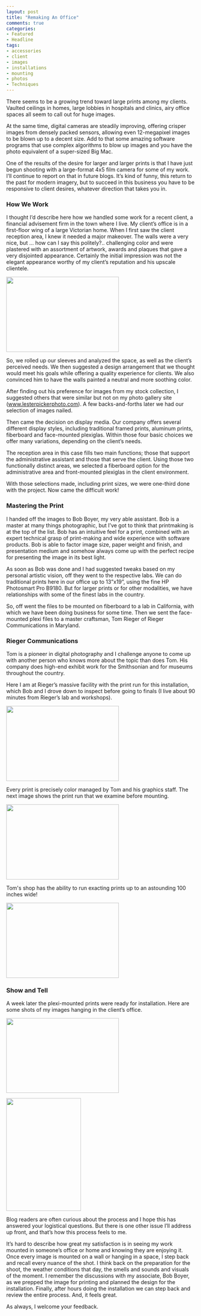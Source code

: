 ```yaml
---
layout: post
title: "Remaking An Office"
comments: true
categories:
- Featured
- Headline
tags:
- accessories
- client
- images
- installations
- mounting
- photos
- Techniques
---
```

There seems to be a growing trend toward large prints among my clients. Vaulted ceilings in homes, large lobbies in hospitals and clinics, airy office spaces all seem to call out for huge images.

At the same time, digital cameras are steadily improving, offering crisper images from densely packed sensors, allowing even 12-megapixel images to be blown up to a decent size. Add to that some amazing software programs that use complex algorithms to blow up images and you have the photo equivalent of a super-sized Big Mac.

One of the results of the desire for larger and larger prints is that I have just begun shooting with a large-format 4x5 film camera for some of my work. I’ll continue to report on that in future blogs. It’s kind of funny, this return to the past for modern imagery, but to succeed in this business you have to be responsive to client desires, whatever direction that takes you in.
<h3>How We Work</h3>
I thought I’d describe here how we handled some work for a recent client, a financial advisement firm in the town where I live. My client’s office is in a first-floor wing of a large Victorian home. When I first saw the client reception area, I knew it needed a major makeover. The walls were a very nice, but … how can I say this politely?.. challenging color and were plastered with an assortment of artwork, awards and plaques that gave a very disjointed appearance. Certainly the initial impression was not the elegant appearance worthy of my client’s reputation and his upscale clientele.

<a href="http://blog.lesterpickerphoto.com/wp-content/uploads/2011/06/client-installation-walls_2011-01-19_1243%C2%A9LesterPicker.jpg"><img class="size-medium wp-image-1183" title="client installation walls_2011-01-19_1243©LesterPicker" src="http://blog.lesterpickerphoto.com/wp-content/uploads/2011/06/client-installation-walls_2011-01-19_1243%C2%A9LesterPicker-300x200.jpg" alt="" width="300" height="200"></a>

So, we rolled up our sleeves and analyzed the space, as well as the client’s perceived needs. We then suggested a design arrangement that we thought would meet his goals while offering a quality experience for clients. We also convinced him to have the walls painted a neutral and more soothing color.

After finding out his preference for images from my stock collection, I suggested others that were similar but not on my photo gallery site (<a href="http://www.lesterpickerphoto.com">www.lesterpickerphoto.com</a>). A few backs-and-forths later we had our selection of images nailed.

Then came the decision on display media. Our company offers several different display styles, including traditional framed prints, aluminum prints, fiberboard and face-mounted plexiglas. Within those four basic choices we offer many variations, depending on the client’s needs.

The reception area in this case fills two main functions; those that support the administrative assistant and those that serve the client. Using those two functionally distinct areas, we selected a fiberboard option for the administrative area and front-mounted plexiglas in the client environment.

With those selections made, including print sizes, we were one-third done with the project. Now came the difficult work!
<h3>Mastering the Print</h3>
I handed off the images to Bob Boyer, my very able assistant. Bob is a master at many things photographic, but I’ve got to think that printmaking is at the top of the list. Bob has an intuitive feel for a print, combined with an expert technical grasp of print-making and wide experience with software products. Bob is able to factor image size, paper weight and finish, and presentation medium and somehow always come up with the perfect recipe for presenting the image in its best light.

As soon as Bob was done and I had suggested tweaks based on my personal artistic vision, off they went to the respective labs. We can do traditional prints here in our office up to 13”x19”, using the fine HP Photosmart Pro B9180. But for larger prints or for other modalities, we have relationships with some of the finest labs in the country.

So, off went the files to be mounted on fiberboard to a lab in California, with which we have been doing business for some time. Then we sent the face-mounted plexi files to a master craftsman, Tom Rieger of Rieger Communications in Maryland.
<h3>Rieger Communications</h3>
Tom is a pioneer in digital photography and I challenge anyone to come up with another person who knows more about the topic than does Tom. His company does high-end exhibit work for the Smithsonian and for museums throughout the country.

Here I am at Rieger’s massive facility with the print run for this installation, which Bob and I drove down to inspect before going to finals (I live about 90 minutes from Rieger’s lab and workshops).

<a href="http://blog.lesterpickerphoto.com/wp-content/uploads/2011/06/P1010267-Ap3-5200-1.jpg"><img class="size-medium wp-image-1184" title="P1010267-Ap3-5200-1" src="http://blog.lesterpickerphoto.com/wp-content/uploads/2011/06/P1010267-Ap3-5200-1-300x200.jpg" alt="" width="300" height="200"></a>

Every print is precisely color managed by Tom and his graphics staff. The next image shows the print run that we examine before mounting.

<a href="http://blog.lesterpickerphoto.com/wp-content/uploads/2011/06/P1010263-Ap3-5200-1.jpg"><img class="size-medium wp-image-1185 " title="P1010263-Ap3-5200-1" src="http://blog.lesterpickerphoto.com/wp-content/uploads/2011/06/P1010263-Ap3-5200-1-300x200.jpg" alt="" width="300" height="200"></a>

Tom's shop has the ability to run exacting prints up to an astounding 100 inches wide!

<a href="http://blog.lesterpickerphoto.com/wp-content/uploads/2011/06/P1010268-Ap3-5200-1.jpg"><img class="size-medium wp-image-1186 " title="P1010268-Ap3-5200-1" src="http://blog.lesterpickerphoto.com/wp-content/uploads/2011/06/P1010268-Ap3-5200-1-300x200.jpg" alt="" width="300" height="200"></a>
<h3>Show and Tell</h3>
A week later the plexi-mounted prints were ready for installation. Here are some shots of my images hanging in the client’s office.

<a href="http://blog.lesterpickerphoto.com/wp-content/uploads/2011/06/LAP9280.jpg"><img class="size-medium wp-image-1187" title="_LAP9280" src="http://blog.lesterpickerphoto.com/wp-content/uploads/2011/06/LAP9280-300x199.jpg" alt="" width="300" height="199"></a>

<a href="http://blog.lesterpickerphoto.com/wp-content/uploads/2011/06/LAP9324.jpg"><img class="size-medium wp-image-1188" title="_LAP9324" src="http://blog.lesterpickerphoto.com/wp-content/uploads/2011/06/LAP9324-199x300.jpg" alt="" width="199" height="300"></a>

Blog readers are often curious about the process and I hope this has answered your logistical questions. But there is one other issue I’ll address up front, and that’s how this process feels to me.

It’s hard to describe how great my satisfaction is in seeing my work mounted in someone’s office or home and knowing they are enjoying it. Once every image is mounted on a wall or hanging in a space, I step back and recall every nuance of the shot. I think back on the preparation for the shoot, the weather conditions that day, the smells and sounds and visuals of the moment. I remember the discussions with my associate, Bob Boyer, as we prepped the image for printing and planned the design for the installation. Finally, after hours doing the installation we can step back and review the entire process. And, it feels great.

As always, I welcome your feedback.